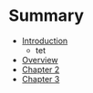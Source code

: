 # Summary

* [Introduction](README.md)
   * tet
* [Overview](part1/readmemd.md)
* [Chapter 2](chapter2.md)
* [Chapter 3](chapter3.md)

